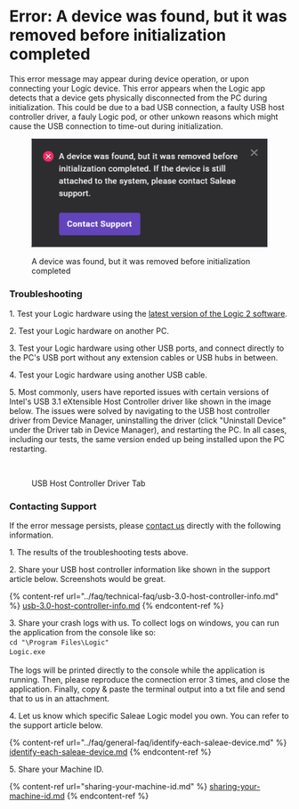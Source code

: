 # Error: A device was found, but it was removed before initialization completed

This error message may appear during device operation, or upon connecting your Logic device. This error appears when the Logic app detects that a device gets physically disconnected from the PC during initialization. This could be due to a bad USB connection, a faulty USB host controller driver, a fauly Logic pod, or other unkown reasons which might cause the USB connection to time-out during initialization.

<figure><img src="../.gitbook/assets/Screenshot (16).png" alt=""><figcaption><p>A device was found, but it was removed before initialization completed</p></figcaption></figure>

### Troubleshooting

1\. Test your Logic hardware using the [latest version of the Logic 2 software](https://www.saleae.com/downloads/).

2\. Test your Logic hardware on another PC.

3\. Test your Logic hardware using other USB ports, and connect directly to the PC's USB port without any extension cables or USB hubs in between.

4\. Test your Logic hardware using another USB cable.

5\. Most commonly, users have reported issues with certain versions of Intel's USB 3.1 eXtensible Host Controller driver like shown in the image below. The issues were solved by navigating to the USB host controller driver from Device Manager, uninstalling the driver (click "Uninstall Device" under the Driver tab in Device Manager), and restarting the PC. In all cases, including our tests, the same version ended up being installed upon the PC restarting.

<figure><img src="https://saleae.zendesk.com/attachments/token/PCigwvvDRSXMt84XJXxFRy126/?name=image.png&#x26;lotus_request=true" alt=""><figcaption><p>USB Host Controller Driver Tab</p></figcaption></figure>

### Contacting Support

If the error message persists, please [contact us](https://contact.saleae.com/hc/en-us/requests/new) directly with the following information.

1\. The results of the troubleshooting tests above.

2\. Share your USB host controller information like shown in the support article below. Screenshots would be great.

{% content-ref url="../faq/technical-faq/usb-3.0-host-controller-info.md" %}
[usb-3.0-host-controller-info.md](../faq/technical-faq/usb-3.0-host-controller-info.md)
{% endcontent-ref %}

3\. Share your crash logs with us. To collect logs on windows, you can run the application from the console like so:\
`cd "\Program Files\Logic"`\
`Logic.exe`\
&#x20;\
The logs will be printed directly to the console while the application is running. Then, please reproduce the connection error 3 times, and close the application. Finally, copy & paste the terminal output into a txt file and send that to us in an attachment.

4\. Let us know which specific Saleae Logic model you own. You can refer to the support article below.

{% content-ref url="../faq/general-faq/identify-each-saleae-device.md" %}
[identify-each-saleae-device.md](../faq/general-faq/identify-each-saleae-device.md)
{% endcontent-ref %}

5\. Share your Machine ID.

{% content-ref url="sharing-your-machine-id.md" %}
[sharing-your-machine-id.md](sharing-your-machine-id.md)
{% endcontent-ref %}




